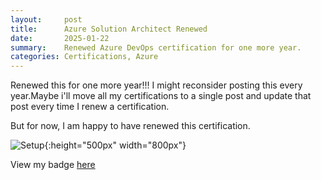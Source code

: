 ```yaml
---
layout:     post
title:      Azure Solution Architect Renewed
date:       2025-01-22
summary:    Renewed Azure DevOps certification for one more year.
categories: Certifications, Azure
---
```


Renewed this for one more year!!! I might reconsider posting this every year.Maybe i'll move all my certifications to a single post and update that post every time I renew a certification.

But for now, I am happy to have renewed this certification. 

![Setup]({{site.url}}/images/renew-certification-1.png){:height="500px" width="800px"}


View my badge [here](https://t.co/ruGvBHhl93)
 